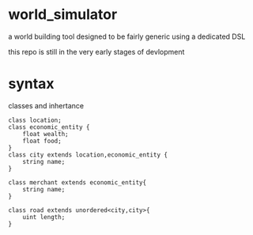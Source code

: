 # world_simulator
a world building tool designed to be fairly generic using a dedicated DSL

this repo is still in the very early stages of devlopment

# syntax

classes and inhertance

```
class location;
class economic_entity {
	float wealth;
	float food;
}
class city extends location,economic_entity {
	string name;
}

class merchant extends economic_entity{
	string name;
}

class road extends unordered<city,city>{
	uint length;
}
```